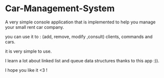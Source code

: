 # Car-Management-System
A very simple console application that is implemented to help you manage your small rent car company. 

you can use it to : (add, remove, modify ,consult)  clients, commands and cars.

it is very simple to use.

I learn a lot about linked list and queue data structures thanks to this app :)).

I hope you like it <3 !
                                                        
